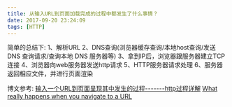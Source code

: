 ```yaml
---
title: 从输入URL到页面加载完成的过程中都发生了什么事情？
date: 2017-09-20 23:24:09
tags: [HTTP]
---
```

简单的总结下:
1、解析URL
2、DNS查询(浏览器缓存查询/本地host查询/发送DNS 查询请求/查询本地 DNS 服务器等)
3、拿到IP后，浏览器跟服务器建立TCP连接
4、浏览器向web服务器发送http请求
5、HTTP服务器请求处理
6、服务器返回相应文件，并进行页面渲染
<!-- more -->

博文参考:
[输入一个URL到页面呈现其中发生的过程-------http过程详解](http://www.cnblogs.com/heshan1992/p/6829309.html)
[What really happens when you navigate to a URL](http://igoro.com/archive/what-really-happens-when-you-navigate-to-a-url/)
